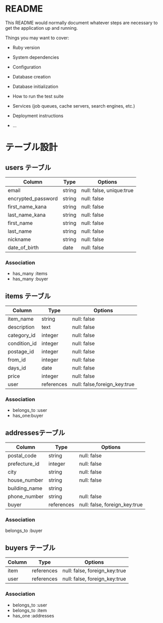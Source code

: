 # README

This README would normally document whatever steps are necessary to get the
application up and running.

Things you may want to cover:

* Ruby version

* System dependencies

* Configuration

* Database creation

* Database initialization

* How to run the test suite

* Services (job queues, cache servers, search engines, etc.)

* Deployment instructions

* ...

# テーブル設計

## users テーブル

| Column             | Type   | Options     |
| ------------------ | ------ | ----------- |
| email              | string | null: false, unique:true |
| encrypted_password | string | null: false |
| first_name_kana    | string | null: false |
| last_name_kana     | string | null: false |
| first_name         | string | null: false |
| last_name          | string | null: false |
| nickname           | string | null: false |
| date_of_birth      | date   | null: false |

### Association

- has_many :items
- has_many :buyer

## items テーブル

| Column             | Type      | Options     |
| ------------------ | ------    | ----------- |
| item_name          | string    | null: false |
| description        | text      | null: false |
| category_id        | integer   | null: false |
| condition_id       | integer   | null: false |
| postage_id         | integer   | null: false |
| from_id            | integer   | null: false |
| days_id            | date      | null: false |
| price              | integer   | null: false |
| user               | references| null: false,foreign_key:true |

### Association

- belongs_to :user
- has_one:buyer

##  addressesテーブル

| Column             | Type    | Options    |
| ------------------ | ------  | -----------|
| postal_code        | string  | null: false|
| prefecture_id      | integer | null: false|
| city               | string  | null: false|
| house_number       | string  | null: false|
| building_name      | string  |            |
| phone_number       | string  | null: false|
| buyer              | references | null: false, foreign_key:true |

### Association
belongs_to  :buyer

## buyers テーブル

| Column             | Type       | Options                       |
| ------------------ | -----------| ------------------------------|
| item               | references | null: false, foreign_key:true |
| user               | references | null: false, foreign_key:true |

### Association

- belongs_to :user
- belongs_to :item
- has_one :addresses


